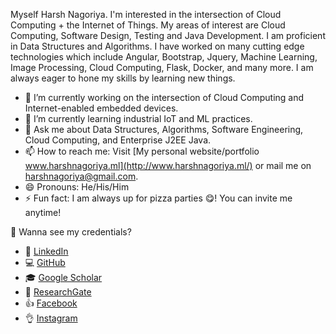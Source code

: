 
Myself Harsh Nagoriya. I'm interested in the intersection of Cloud Computing + the Internet of Things. My areas of interest are Cloud Computing, Software Design, Testing and Java Development. I am proficient in Data Structures and Algorithms. I have worked on many cutting edge technologies which include Angular, Bootstrap, Jquery, Machine Learning, Image Processing, Cloud Computing, Flask, Docker, and many more. I am always eager to hone my skills by learning new things.

- 🔭 I’m currently working on the intersection of Cloud Computing and Internet-enabled embedded devices.
- 🌱 I’m currently learning industrial IoT and ML practices.
- 💬 Ask me about Data Structures, Algorithms, Software Engineering, Cloud Computing, and Enterprise J2EE Java.
- 📫 How to reach me: Visit [My personal website/portfolio www.harshnagoriya.ml](http://www.harshnagoriya.ml/) or mail me on [harshnagoriya@gmail.com](mailto:harshnagoriya@gmail.com).
- 😄 Pronouns: He/His/Him
- ⚡ Fun fact: I am always up for pizza parties 😋! You can invite me anytime! 

🤔 Wanna see my credentials?

- 👔 [LinkedIn](https://www.linkedin.com/in/harshnagoriya/)
- 💻 [GitHub](https://github.com/harshnagoriya)
- 🎓 [Google Scholar](https://scholar.google.co.in/citations?user=cI0ZKq0AAAAJ&hl=en)
- 📖 [ResearchGate](https://www.researchgate.net/profile/Harsh_Nagoriya)
- 👍 [Facebook](https://www.facebook.com/harshnagoriya/)
- 👌 [Instagram](https://www.instagram.com/realharshnagoriya/)

